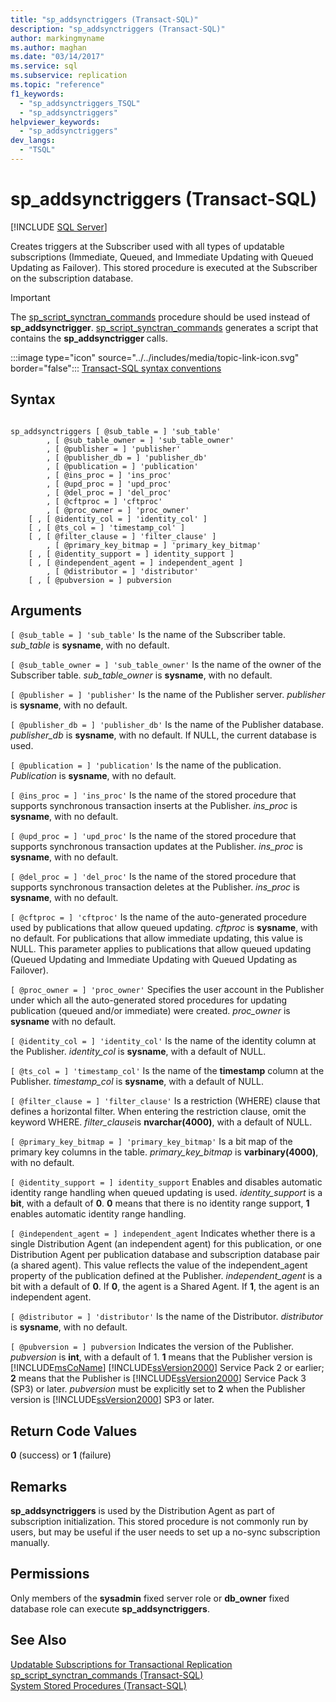 ```yaml
---
title: "sp_addsynctriggers (Transact-SQL)"
description: "sp_addsynctriggers (Transact-SQL)"
author: markingmyname
ms.author: maghan
ms.date: "03/14/2017"
ms.service: sql
ms.subservice: replication
ms.topic: "reference"
f1_keywords:
  - "sp_addsynctriggers_TSQL"
  - "sp_addsynctriggers"
helpviewer_keywords:
  - "sp_addsynctriggers"
dev_langs:
  - "TSQL"
---
```

# sp_addsynctriggers (Transact-SQL)
[!INCLUDE [SQL Server](../../includes/applies-to-version/sqlserver.md)]

  Creates triggers at the Subscriber used with all types of updatable subscriptions (Immediate, Queued, and Immediate Updating with Queued Updating as Failover). This stored procedure is executed at the Subscriber on the subscription database.  
  
> [!IMPORTANT]  
>  The [sp_script_synctran_commands](../../relational-databases/system-stored-procedures/sp-script-synctran-commands-transact-sql.md) procedure should be used instead of **sp_addsynctrigger**. [sp_script_synctran_commands](../../relational-databases/system-stored-procedures/sp-script-synctran-commands-transact-sql.md) generates a script that contains the **sp_addsynctrigger** calls.  
  
 :::image type="icon" source="../../includes/media/topic-link-icon.svg" border="false"::: [Transact-SQL syntax conventions](../../t-sql/language-elements/transact-sql-syntax-conventions-transact-sql.md)  
  
## Syntax  
  
```  
  
sp_addsynctriggers [ @sub_table = ] 'sub_table'  
        , [ @sub_table_owner = ] 'sub_table_owner'  
        , [ @publisher = ] 'publisher'  
        , [ @publisher_db = ] 'publisher_db'  
        , [ @publication = ] 'publication'   
        , [ @ins_proc = ] 'ins_proc'   
        , [ @upd_proc = ] 'upd_proc'   
        , [ @del_proc = ] 'del_proc'   
        , [ @cftproc = ] 'cftproc'  
        , [ @proc_owner = ] 'proc_owner'  
    [ , [ @identity_col = ] 'identity_col' ]  
    [ , [ @ts_col = ] 'timestamp_col' ]  
    [ , [ @filter_clause = ] 'filter_clause' ]   
        , [ @primary_key_bitmap = ] 'primary_key_bitmap'  
    [ , [ @identity_support = ] identity_support ]  
    [ , [ @independent_agent = ] independent_agent ]  
        , [ @distributor = ] 'distributor'   
    [ , [ @pubversion = ] pubversion  
```  
  
## Arguments  
`[ @sub_table = ] 'sub_table'`
 Is the name of the Subscriber table. *sub_table* is **sysname**, with no default.  
  
`[ @sub_table_owner = ] 'sub_table_owner'`
 Is the name of the owner of the Subscriber table. *sub_table_owner* is **sysname**, with no default.  
  
`[ @publisher = ] 'publisher'`
 Is the name of the Publisher server. *publisher* is **sysname**, with no default.  
  
`[ @publisher_db = ] 'publisher_db'`
 Is the name of the Publisher database. *publisher_db* is **sysname**, with no default. If NULL, the current database is used.  
  
`[ @publication = ] 'publication'`
 Is the name of the publication. *Publication* is **sysname**, with no default.  
  
`[ @ins_proc = ] 'ins_proc'`
 Is the name of the stored procedure that supports synchronous transaction inserts at the Publisher. *ins_proc* is **sysname**, with no default.  
  
`[ @upd_proc = ] 'upd_proc'`
 Is the name of the stored procedure that supports synchronous transaction updates at the Publisher. *ins_proc* is **sysname**, with no default.  
  
`[ @del_proc = ] 'del_proc'`
 Is the name of the stored procedure that supports synchronous transaction deletes at the Publisher. *ins_proc* is **sysname**, with no default.  
  
`[ @cftproc = ] 'cftproc'`
 Is the name of the auto-generated procedure used by publications that allow queued updating. *cftproc* is **sysname**, with no default. For publications that allow immediate updating, this value is NULL. This parameter applies to publications that allow queued updating (Queued Updating and Immediate Updating with Queued Updating as Failover).  
  
`[ @proc_owner = ] 'proc_owner'`
 Specifies the user account in the Publisher under which all the auto-generated stored procedures for updating publication (queued and/or immediate) were created. *proc_owner* is **sysname** with no default.  
  
`[ @identity_col = ] 'identity_col'`
 Is the name of the identity column at the Publisher. *identity_col* is **sysname**, with a default of NULL.  
  
`[ @ts_col = ] 'timestamp_col'`
 Is the name of the **timestamp** column at the Publisher. *timestamp_col* is **sysname**, with a default of NULL.  
  
`[ @filter_clause = ] 'filter_clause'`
 Is a restriction (WHERE) clause that defines a horizontal filter. When entering the restriction clause, omit the keyword WHERE. *filter_clause*is **nvarchar(4000)**, with a default of NULL.  
  
`[ @primary_key_bitmap = ] 'primary_key_bitmap'`
 Is a bit map of the primary key columns in the table. *primary_key_bitmap* is **varbinary(4000)**, with no default.  
  
`[ @identity_support = ] identity_support`
 Enables and disables automatic identity range handling when queued updating is used. *identity_support* is a **bit**, with a default of **0**. **0** means that there is no identity range support, **1** enables automatic identity range handling.  
  
`[ @independent_agent = ] independent_agent`
 Indicates whether there is a single Distribution Agent (an independent agent) for this publication, or one Distribution Agent per publication database and subscription database pair (a shared agent). This value reflects the value of the independent_agent property of the publication defined at the Publisher. *independent_agent* is a bit with a default of **0**. If **0**, the agent is a Shared Agent. If **1**, the agent is an independent agent.  
  
`[ @distributor = ] 'distributor'`
 Is the name of the Distributor. *distributor* is **sysname**, with no default.  
  
`[ @pubversion = ] pubversion`
 Indicates the version of the Publisher. *pubversion* is **int**, with a default of 1. **1** means that the Publisher version is [!INCLUDE[msCoName](../../includes/msconame-md.md)] [!INCLUDE[ssVersion2000](../../includes/ssversion2000-md.md)] Service Pack 2 or earlier; **2** means that the Publisher is [!INCLUDE[ssVersion2000](../../includes/ssversion2000-md.md)] Service Pack 3 (SP3) or later. *pubversion* must be explicitly set to **2** when the Publisher version is [!INCLUDE[ssVersion2000](../../includes/ssversion2000-md.md)] SP3 or later.  
  
## Return Code Values  
 **0** (success) or **1** (failure)  
  
## Remarks  
 **sp_addsynctriggers** is used by the Distribution Agent as part of subscription initialization. This stored procedure is not commonly run by users, but may be useful if the user needs to set up a no-sync subscription manually.  
  
## Permissions  
 Only members of the **sysadmin** fixed server role or **db_owner** fixed database role can execute **sp_addsynctriggers**.  
  
## See Also  
 [Updatable Subscriptions for Transactional Replication](../../relational-databases/replication/transactional/updatable-subscriptions-for-transactional-replication.md)   
 [sp_script_synctran_commands &#40;Transact-SQL&#41;](../../relational-databases/system-stored-procedures/sp-script-synctran-commands-transact-sql.md)   
 [System Stored Procedures &#40;Transact-SQL&#41;](../../relational-databases/system-stored-procedures/system-stored-procedures-transact-sql.md)  
  
  
